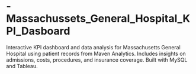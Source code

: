 # -Massachussets_General_Hospital_KPI_Dasboard
Interactive KPI dashboard and data analysis for Massachusetts General Hospital using patient records from Maven Analytics. Includes insights on admissions, costs, procedures, and insurance coverage. Built with MySQL and Tableau.
